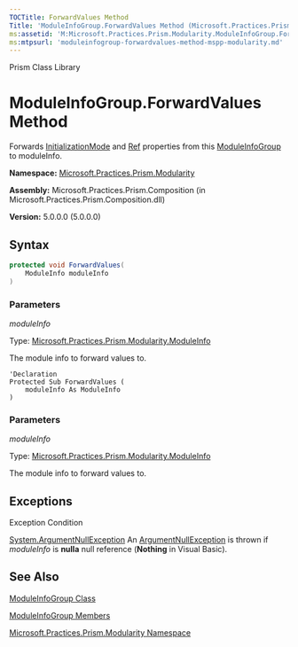 ```yaml
---
TOCTitle: ForwardValues Method
Title: 'ModuleInfoGroup.ForwardValues Method (Microsoft.Practices.Prism.Modularity)'
ms:assetid: 'M:Microsoft.Practices.Prism.Modularity.ModuleInfoGroup.ForwardValues(Microsoft.Practices.Prism.Modularity.ModuleInfo)'
ms:mtpsurl: 'moduleinfogroup-forwardvalues-method-mspp-modularity.md'
---
```


Prism Class Library

# ModuleInfoGroup.ForwardValues Method

Forwards [InitializationMode](moduleinfogroup-initializationmode-property-mspp-modularity.md) and [Ref](moduleinfogroup-ref-property-mspp-modularity.md) properties from this [ModuleInfoGroup](moduleinfogroup-class-mspp-modularity.md) to moduleInfo.

**Namespace:** [Microsoft.Practices.Prism.Modularity](https://msdn.microsoft.com/library/microsoft.practices.prism.modularity)

**Assembly:** Microsoft.Practices.Prism.Composition (in Microsoft.Practices.Prism.Composition.dll)

**Version:** 5.0.0.0 (5.0.0.0)

## Syntax

```C#
protected void ForwardValues(
	ModuleInfo moduleInfo
)
```


### Parameters

*moduleInfo*  

Type: [Microsoft.Practices.Prism.Modularity.ModuleInfo](moduleinfo-class-mspp-modularity.md)

The module info to forward values to.

```VB
'Declaration
Protected Sub ForwardValues ( 
	moduleInfo As ModuleInfo
)
```


### Parameters

*moduleInfo*  

Type: [Microsoft.Practices.Prism.Modularity.ModuleInfo](moduleinfo-class-mspp-modularity.md)

The module info to forward values to.

## Exceptions

 Exception                                                                              Condition                                                                                                                                            
 
 [System.ArgumentNullException](http://msdn.microsoft.com/en-us/library/27426hcy)  An [ArgumentNullException](http://msdn.microsoft.com/en-us/library/27426hcy) is thrown if *moduleInfo* is **nulla** null reference (**Nothing** in Visual Basic).

## See Also


[ModuleInfoGroup Class](moduleinfogroup-class-mspp-modularity.md)

[ModuleInfoGroup Members](moduleinfogroup-members-mspp-modularity.md)

[Microsoft.Practices.Prism.Modularity Namespace](mspp-modularity-namespace.md)
